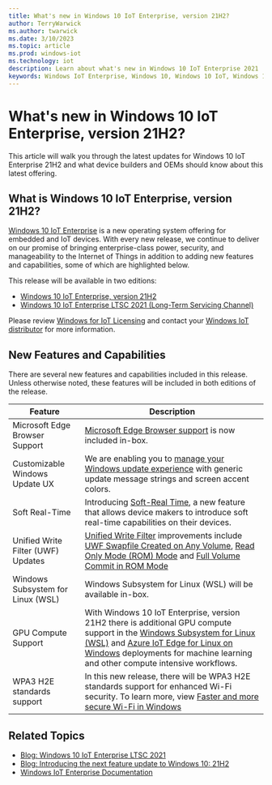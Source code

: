 ```yaml
---
title: What's new in Windows 10 IoT Enterprise, version 21H2?
author: TerryWarwick
ms.author: twarwick
ms.date: 3/10/2023
ms.topic: article
ms.prod: windows-iot
ms.technology: iot
description: Learn about what's new in Windows 10 IoT Enterprise 2021
keywords: Windows IoT Enterprise, Windows 10, Windows 10 IoT, Windows 10 IoT Enterprise, LTSC, SAC, Windows 11
---
```


# What's new in Windows 10 IoT Enterprise, version 21H2?

This article will walk you through the latest updates for Windows 10 IoT Enterprise 21H2 and what device builders and OEMs should know about this latest offering.

## What is Windows 10 IoT Enterprise, version 21H2?

[Windows 10 IoT Enterprise](/windows/iot/iot-enterprise/getting_started) is a new operating system offering for embedded and IoT devices. With every new release, we continue to deliver on our promise of bringing enterprise-class power, security, and manageability to the Internet of Things in addition to adding new features and capabilities, some of which are highlighted below.

This release will be available in two editions:

* [Windows 10 IoT Enterprise, version 21H2](/lifecycle/products/windows-10-iot-enterprise)
* [Windows 10 IoT Enterprise LTSC 2021 (Long-Term Servicing Channel)](/lifecycle/products/windows-10-iot-enterprise-ltsc-2021)

Please review [Windows for IoT Licensing](/windows/iot/iot-enterprise/commercialization/licensing) and contact your [Windows IoT distributor](https://aka.ms/IoTDistributorList) for more information.

## New Features and Capabilities

There are several new features and capabilities included in this release. Unless otherwise noted, these features will be included in both editions of the release.

| Feature | Description |
| --- | --- |
| Microsoft Edge Browser Support | [Microsoft Edge Browser support](/windows/iot/iot-enterprise/kiosk-mode/browser-support) is now included in-box. |
| Customizable Windows Update UX | We are enabling you to [manage your Windows update experience](/windows/iot/iot-enterprise/branding-features/update-notification) with generic update message strings and screen accent colors. |
| Soft Real-Time | Introducing [Soft-Real Time](/windows/iot/iot-enterprise/soft-real-time/soft-real-time), a new feature that allows device makers to introduce soft real-time capabilities on their devices. |
| Unified Write Filter (UWF) Updates | [Unified Write Filter](/windows/iot/iot-enterprise/advanced-lockdown-features/unified-write-filter) improvements include [UWF Swapfile Created on Any Volume](/windows-hardware/customize/enterprise/uwf-wes7-ewf-to-win10-uwf), [Read Only Mode (ROM) Mode](/windows-hardware/customize/enterprise/uwf-wes7-ewf-to-win10-uwf#read-only-media-mode) and [Full Volume Commit in ROM Mode](/windows-hardware/customize/enterprise/uwf-wes7-ewf-to-win10-uwf#full-volume-commit-in-read-only-media-mode) |
| Windows Subsystem for Linux (WSL) | Windows Subsystem for Linux (WSL) will be available in-box. |
| GPU Compute Support | With Windows 10 IoT Enterprise, version 21H2 there is additional GPU compute support in the [Windows Subsystem for Linux (WSL)](/windows/wsl/about) and [Azure IoT Edge for Linux on Windows](/windows/iot/iot-enterprise/azure-iot-edge-for-linux-on-windows) deployments for machine learning and other compute intensive workflows. |
| WPA3 H2E standards support | In this new release, there will be WPA3 H2E standards support for enhanced Wi-Fi security. To learn more, view [Faster and more secure Wi-Fi in Windows](https://support.microsoft.com/windows/faster-and-more-secure-wi-fi-in-windows-26177a28-38ed-1a8e-7eca-66f24dc63f09)|

## Related Topics

* [Blog: Windows 10 IoT Enterprise LTSC 2021](https://aka.ms/W10IOTLTSC2021Blog)
* [Blog: Introducing the next feature update to Windows 10: 21H2](https://blogs.windows.com/windowsexperience/2021/07/15/introducing-the-next-feature-update-to-windows-10-21h2/)
* [Windows IoT Enterprise Documentation](/windows/iot/iot-enterprise/getting_started)
